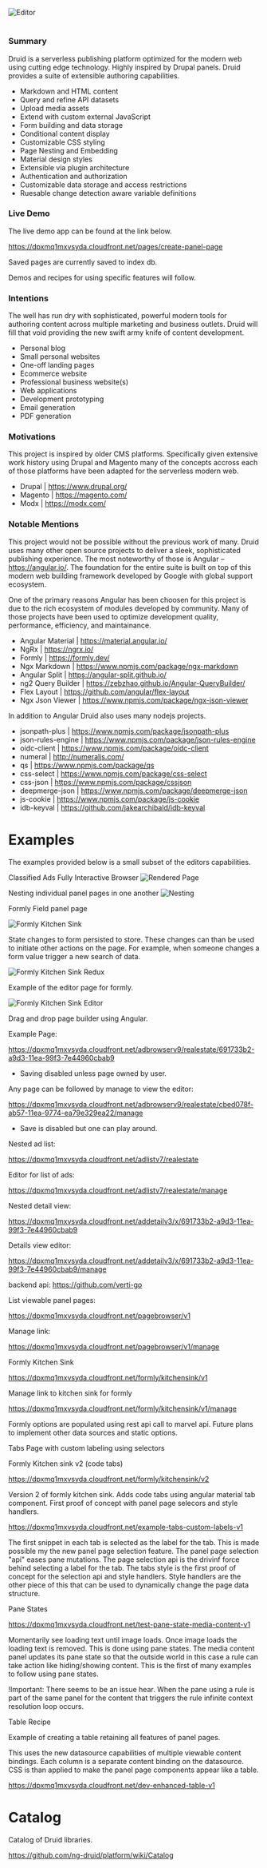 ![Editor](https://smeskey-github-prod.s3.amazonaws.com/projects/druid/github/druid_new_design_bw_v4.png)
#
### Summary

Druid is a serverless publishing platform optimized for the modern web using cutting edge technology. Highly inspired by Drupal panels. Druid provides a suite of extensible authoring capabilities. 

* Markdown and HTML content
* Query and refine API datasets
* Upload media assets
* Extend with custom external JavaScript
* Form building and data storage 
* Conditional content display
* Customizable CSS styling
* Page Nesting and Embedding
* Material design styles
* Extensible via plugin architecture
* Authentication and authorization
* Customizable data storage and access restrictions
* Ruesable change detection aware variable definitions

### Live Demo

The live demo app can be found at the link below.

https://dpxmq1mxvsyda.cloudfront.net/pages/create-panel-page

Saved pages are currently saved to index db.

Demos and recipes for using specific features will follow.

### Intentions

The well has run dry with sophisticated, powerful modern tools for authoring content across multiple marketing and business outlets. Druid will fill that void providing the new swift army knife of content development.

* Personal blog
* Small personal websites
* One-off landing pages
* Ecommerce website
* Professional business website(s)
* Web applications
* Development prototyping
* Email generation
* PDF generation

### Motivations

This project is inspired by older CMS platforms. Specifically given extensive work history using Drupal and Magento many of the concepts accross each of those platforms have been adapted for the serverless modern web. 

* Drupal | https://www.drupal.org/
* Magento | https://magento.com/
* Modx | https://modx.com/

### Notable Mentions

This project would not be possible without the previous work of many. Druid uses many other open source projects to deliver a sleek, sophisticated publishing experience. The most noteworthy of those is Angular – https://angular.io/. The foundation for the entire suite is built on top of this modern web building framework developed by Google with global support ecosystem.

One of the primary reasons Angular has been choosen for this project is due to the rich ecosystem of modules developed by community. Many of those projects have been used to optimize development quality, performance, efficiency, and maintainance.

* Angular Material | https://material.angular.io/
* NgRx | https://ngrx.io/
* Formly | https://formly.dev/
* Ngx Markdown | https://www.npmjs.com/package/ngx-markdown
* Angular Split | https://angular-split.github.io/
* ng2 Query Builder | https://zebzhao.github.io/Angular-QueryBuilder/
* Flex Layout | https://github.com/angular/flex-layout
* Ngx Json Viewer | https://www.npmjs.com/package/ngx-json-viewer

In addition to Angular Druid also uses many nodejs projects.

* jsonpath-plus | https://www.npmjs.com/package/jsonpath-plus
* json-rules-engine | https://www.npmjs.com/package/json-rules-engine
* oidc-client | https://www.npmjs.com/package/oidc-client
* numeral | http://numeraljs.com/
* qs | https://www.npmjs.com/package/qs
* css-select | https://www.npmjs.com/package/css-select
* css-json | https://www.npmjs.com/package/cssjson
* deepmerge-json | https://www.npmjs.com/package/deepmerge-json
* js-cookie | https://www.npmjs.com/package/js-cookie
* idb-keyval | https://github.com/jakearchibald/idb-keyval

# Examples

The examples provided below is a small subset of the editors capabilities.

Classified Ads Fully Interactive Browser
![Rendered Page](https://smeskey-github-prod.s3.amazonaws.com/projects/druid/github/panels_page_render_abc.png)

Nesting individual panel pages in one another
![Nesting](https://smeskey-github-prod.s3.amazonaws.com/projects/druid/github/nesting_panels_in_one_another.png)

Formly Field panel page

![Formly Kitchen Sink](https://smeskey-github-prod.s3.amazonaws.com/projects/druid/github/formly_kitchen_sink_v1_display.png)

State changes to form persisted to store. These changes can than be used to initiate other actions
on the page. For example, when someone changes a form value trigger a new search of data.

![Formly Kitchen Sink Redux](https://smeskey-github-prod.s3.amazonaws.com/projects/druid/github/formly_kitchen_sink_redux.png)

Example of the editor page for formly.

![Formly Kitchen Sink Editor](https://smeskey-github-prod.s3.amazonaws.com/projects/druid/github/formly_kitchensink_v1_manage.png)

Drag and drop page builder using Angular.

Example Page:

https://dpxmq1mxvsyda.cloudfront.net/adbrowserv9/realestate/691733b2-a9d3-11ea-99f3-7e44960cbab9

- Saving disabled unless page owned by user.

Any page can be followed by manage to view the editor:

https://dpxmq1mxvsyda.cloudfront.net/adbrowserv9/realestate/cbed078f-ab57-11ea-9774-ea79e329ea22/manage

- Save is disabled but one can play around.

Nested ad list:

https://dpxmq1mxvsyda.cloudfront.net/adlistv7/realestate

Editor for list of ads:

https://dpxmq1mxvsyda.cloudfront.net/adlistv7/realestate/manage

Nested detail view:

https://dpxmq1mxvsyda.cloudfront.net/addetailv3/x/691733b2-a9d3-11ea-99f3-7e44960cbab9

Details view editor:

https://dpxmq1mxvsyda.cloudfront.net/addetailv3/x/691733b2-a9d3-11ea-99f3-7e44960cbab9/manage

backend api: https://github.com/verti-go

List viewable panel pages:

https://dpxmq1mxvsyda.cloudfront.net/pagebrowser/v1

Manage link:

https://dpxmq1mxvsyda.cloudfront.net/pagebrowser/v1/manage

Formly Kitchen Sink

https://dpxmq1mxvsyda.cloudfront.net/formly/kitchensink/v1

Manage link to kitchen sink for formly

https://dpxmq1mxvsyda.cloudfront.net/formly/kitchensink/v1/manage

Formly options are populated using rest api call to marvel api. 
Future plans to implement other data sources and static options.

Tabs Page with custom labeling using selectors

Formly Kitchen sink v2 (code tabs)

https://dpxmq1mxvsyda.cloudfront.net/formly/kitchensink/v2

Version 2 of formly kitchen sink.
Adds code tabs using angular material tab component.
First proof of concept with panel page selecors and style handlers.

https://dpxmq1mxvsyda.cloudfront.net/example-tabs-custom-labels-v1

The first snippet in each tab is selected as the label for the tab.
This is made possible my the new panel page selection feature.
The panel page selection "api" eases pane mutations.
The page selection api is the drivinf force behind selecting a label for the tab.
The tabs style is the first proof of concept for the selection api and style handlers.
Style handlers are the other piece of this that can be used to dynamically change the page data structure.

Pane States

https://dpxmq1mxvsyda.cloudfront.net/test-pane-state-media-content-v1

Momentarily see loading text until image loads. Once image loads the loading text is removed.
This is done using pane states. The media content panel updates its pane state so that
the outside world in this case a rule can take action like hiding/showing content. This
is the first of many examples to follow using pane states.

!Important: There seems to be an issue hear. When the pane using a rule is part of the same panel
for the content that triggers the rule infinite context resolution loop occurs.

Table Recipe

Example of creating a table retaining all features of panel pages.

This uses the new datasource capabilities of multiple viewable content bindings. Each
column is a separate content binding on the datasource. CSS is than applied to make
the panel page components appear like a table.

https://dpxmq1mxvsyda.cloudfront.net/dev-enhanced-table-v1

# Catalog

Catalog of Druid libraries.

https://github.com/ng-druid/platform/wiki/Catalog

